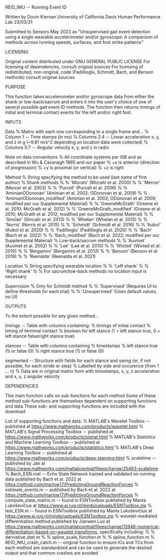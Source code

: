 REID_IMU -- Running Event ID

Written by Dovin Kiernan
University of California Davis Human Performance Lab
23/03/31

Submitted to Sensors May 2023 as "Unsupervised gait event detection using a single wearable accelerometer and/or gyroscope: 
A comparison of methods across running speeds, surfaces, and foot strike patterns"

LICENSING

Original content distributed under GNU GENERAL PUBLIC LICENSE
For licensing of dependencies, consult original sources
For licensing of redistributed, non-original, code (Fadillioglu, Schmidt, Bach, and Benson methods) consult original sources

PURPOSE

This function takes accelerometer and/or gyroscope data from either the
shank or low-back/sacrum and enters it into the user's choice of one of several
possible gait event ID methods. The function then returns timings of
initial and terminal contact events for the left and/or right foot.

INPUTS

Data 
% Matrix with each row corresponding to a single frame and...
% Column 1 -- Time stamps (in ms)
% Columns 2:4 -- Linear acceleration x, y, and z in g (~9.81 m/s^2 depending on location data were collected)
% Columns 5:7 -- Angular velocity x, y, and z in rad/s

Note on data conventions
% All coordinate systems per ISB and as described in Wu & Cavanagh 1995 and our paper
% +x is anterior (direction of progression)
% +y is proximal (or vertical)
% +z is right

Method
% String specifying the method to be used (last name of first author)
% Shank methods
% % 'Mizrahi' (Mizrahi et al. 2000)
% % 'Mercer' (Mercer et al. 2003)
% % 'Purcell' (Purcell et al. 2006)
% % 'AminianODonovan' (Aminian et al. 2002; ODonovan et al. 2009)
% % 'AminianODonovan_modified' (Aminian et al. 2002; ODonovan et al. 2009; modified per our Supplemental Material)
% % 'GreeneMcGrath' (Greene et al. 2010; McGrath et al. 2012)
% % 'GreeneMcGrath_modified' (Greene et al. 2010; McGrath et al. 2012; modified per our Supplemental Material)
% % 'Sinclair' (Sincalir et al. 2013)
% % 'Whelan' (Whelan et al. 2015)
% % 'Norris' (Norris et al. 2015)
% % 'Schmidt' (Schmidt et al. 2016)
% % 'Aubol' (Aubol et al. 2020)
% % 'Fadillioglu' (Fadillioglu et al. 2020)
% % 'Bach' (Bach et al. 2022)
% % 'Bach_modified' (Bach et al. 2022; modified per our Supplemental Material)
% Low-back/sacrum methods
% % 'Auvinet' (Auvinet et al. 2002)
% % 'Lee' (Lee et al. 2010)
% % 'Wixted' (Wixted et al. 2010)
% % 'Bergamini' (Bergamini et al. 2012)
% % 'Benson' (Benson et al. 2019)
% % 'Reenalda' (Reenalda et al. 2021)

Location
% String specifying wearable location
% % 'Left shank'
% % 'Right shank'
% % For sacrum/low-back methods no location input is necessary

Supervision
% Only for Schmidt method
% % 'Supervised' (Requires UI to define thresholds for each trial)
% % 'Unsupervised' (Uses default values, no UI)

OUTPUTS

To the extent possible for any given method...

timings -- Table with columns containing:
% timings of initial contact 
% timing of terminal contact
% boolean for left stance (1 = left stance true, 0 = left stance false/right stance true)

stances -- Table with columns containing
% timestamps
% left stance true (1) or false (0)
% right stance true (1) or false (0)

segmented -- Structure with fields for each stance and swing (or, if not possible, for each stride or step)
% Labelled by side and occurence (from 1 ... n)
% Data are in original matrix form with timestamps, x, y, z acceleration and x, y, z angular velocity

DEPENDENCIES

This main function calls on sub-functions for each method
Some of these method sub-functions are themselves dependent on supporting functions and data
These sub- and supporting-functions are included with the download

List of supporting functions and data:
% MATLAB's Wavelet Toolbox -- published at https://www.mathworks.com/products/wavelet.html
% MATLAB's Signal Processing Toolbox -- published at https://www.mathworks.com/products/signal.html
% MATLAB's Statistics and Machine Learning Toolbox -- published at https://www.mathworks.com/products/statistics.html
% MATLAB's Deep Learning Toolbox -- published at https://www.mathworks.com/products/deep-learning.html
% scaletime -- published by Jan at https://www.mathworks.com/matlabcentral/fileexchange/25463-scaletime
% Bach_ESN.mat -- Echo State Network trained and validated on running data published by Bach et al. 2022 at https://github.com/marlow17/PredictingGroundReactionForces
% estimate_events.m -- published by Bach et al. 2022 at https://github.com/marlow17/PredictingGroundReactionForces
% compute_state_matrix.m -- found in ESNToolbox published by Manta Lukoševičius at https://www.ai.rug.nl/minds/uploads/ESNToolbox.zip
% test_ESN.m -- found in ESNToolbox published by Manta Lukoševičius at https://www.ai.rug.nl/minds/uploads/ESNToolbox.zip
% wavelet-mediated differentiation method published by Jianwen Luo at https://www.mathworks.com/matlabcentral/fileexchange/13948-numerical-differentiation-based-on-wavelet-transforms, specifically including:
% % derivative_dwt.m
% % spline_scale_function.m
% % spline_function.m
% REID_IMU_crash_catch.m -- original function to ensure ICs and TCs from each method are standardized and can be used to generate the desired output and that common crashes are avoided
